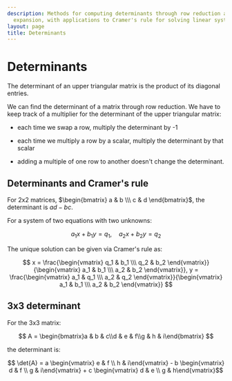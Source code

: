 ```yaml
---
description: Methods for computing determinants through row reduction and cofactor
  expansion, with applications to Cramer's rule for solving linear systems.
layout: page
title: Determinants
---
```


# Determinants

The determinant of an upper triangular matrix is the product of its diagonal entries.

We can find the determinant of a matrix through row reduction. We have to keep track of a multiplier for the determinant of the upper triangular matrix:

* each time we swap a row, multiply the determinant by -1

* each time we multiply a row by a scalar, multiply the determinant by that scalar

* adding a multiple of one row to another doesn't change the determinant.


## Determinants and Cramer's rule

For 2x2 matrices, $\begin{bmatrix} a & b \\\ c & d \end{bmatrix}$, the determinant is $ad - bc$.

For a system of two equations with two unknowns:

$$ a_1 x + b_1 y = q_1, \quad a_2 x + b_2 y = q_2 $$

The unique solution can be given via Cramer's rule as:

$$ x = \frac{\begin{vmatrix} q_1 & b_1 \\\ q_2 & b_2 \end{vmatrix}}{\begin{vmatrix} a_1 & b_1 \\\ a_2 & b_2 \end{vmatrix}}, y = \frac{\begin{vmatrix} a_1 & q_1 \\\ a_2 & q_2 \end{vmatrix}}{\begin{vmatrix} a_1 & b_1 \\\ a_2 & b_2 \end{vmatrix}}  $$


## 3x3 determinant

For the 3x3 matrix:

$$ A = \begin{bmatrix}a & b & c\\d & e & f\\g & h & i\end{bmatrix} $$

the determinant is:

$$ \det{A} = a \begin{vmatrix} e & f \\ h & i\end{vmatrix} - b \begin{vmatrix} d & f \\ g & i\end{vmatrix} + c \begin{vmatrix} d & e \\ g & h\end{vmatrix}$$